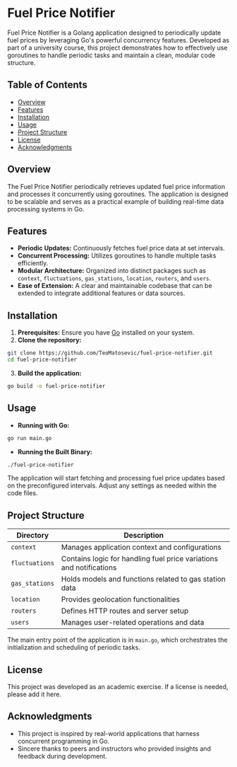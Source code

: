 # Fuel Price Notifier

Fuel Price Notifier is a Golang application designed to periodically update fuel prices by leveraging Go's powerful concurrency features. Developed as part of a university course, this project demonstrates how to effectively use goroutines to handle periodic tasks and maintain a clean, modular code structure.

## Table of Contents
- [Overview](#overview)
- [Features](#features)
- [Installation](#installation)
- [Usage](#usage)
- [Project Structure](#project-structure)
- [License](#license)
- [Acknowledgments](#acknowledgments)

## Overview
The Fuel Price Notifier periodically retrieves updated fuel price information and processes it concurrently using goroutines. The application is designed to be scalable and serves as a practical example of building real-time data processing systems in Go.

## Features
- **Periodic Updates:** Continuously fetches fuel price data at set intervals.
- **Concurrent Processing:** Utilizes goroutines to handle multiple tasks efficiently.
- **Modular Architecture:** Organized into distinct packages such as `context`, `fluctuations`, `gas_stations`, `location`, `routers`, and `users`.
- **Ease of Extension:** A clear and maintainable codebase that can be extended to integrate additional features or data sources.

## Installation
1. **Prerequisites:** Ensure you have [Go](https://golang.org/dl/) installed on your system.
2. **Clone the repository:**

```bash
git clone https://github.com/TeoMatosevic/fuel-price-notifier.git
cd fuel-price-notifier
```

3. **Build the application:**

```bash
go build -o fuel-price-notifier
```

## Usage
- **Running with Go:**

```bash
go run main.go
```

- **Running the Built Binary:**

```bash
./fuel-price-notifier
```

The application will start fetching and processing fuel price updates based on the preconfigured intervals. Adjust any settings as needed within the code files.

## Project Structure
| Directory       | Description                                                         |    
|-----------------|---------------------------------------------------------------------|
| `context`       | Manages application context and configurations                      |
| `fluctuations`  | Contains logic for handling fuel price variations and notifications |
| `gas_stations`  | Holds models and functions related to gas station data              |
| `location`      | Provides geolocation functionalities                                |
| `routers`       | Defines HTTP routes and server setup                                |
| `users`         | Manages user-related operations and data                            |

The main entry point of the application is in `main.go`, which orchestrates the initialization and scheduling of periodic tasks.

## License
This project was developed as an academic exercise. If a license is needed, please add it here.

## Acknowledgments
- This project is inspired by real-world applications that harness concurrent programming in Go.
- Sincere thanks to peers and instructors who provided insights and feedback during development.

